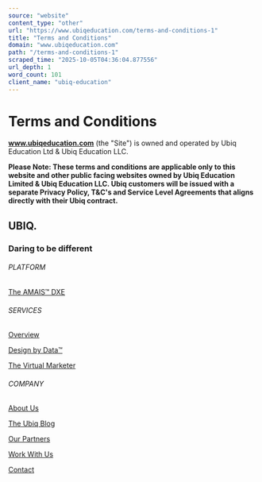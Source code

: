 ```yaml
---
source: "website"
content_type: "other"
url: "https://www.ubiqeducation.com/terms-and-conditions-1"
title: "Terms and Conditions"
domain: "www.ubiqeducation.com"
path: "/terms-and-conditions-1"
scraped_time: "2025-10-05T04:36:04.877556"
url_depth: 1
word_count: 101
client_name: "ubiq-education"
---
```


# Terms and Conditions

**www.ubiqeducation.com** (the "Site") is owned and operated by Ubiq Education Ltd & Ubiq Education LLC.

**Please Note: These terms and conditions are applicable only to this website and other public facing websites owned by Ubiq Education Limited & Ubiq Education LLC. Ubiq customers will be issued with a separate Privacy Policy, T&C's and Service Level Agreements that aligns directly with their Ubiq contract.**

## UBIQ.

### Daring to be different

###### PLATFORM

[The AMAIS™ DXE](/the-platform)

###### SERVICES

[Overview](/our-services)

[Design by Data™](/the-design)

[The Virtual Marketer](/the-virtual-marketer)

###### COMPANY

[About Us](/about-us)

[The Ubiq Blog](/the-latest)

[Our Partners](/our-partners)

[Work With Us](/work-with-us)

[Contact](/Contact-Us)